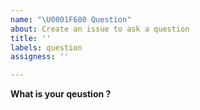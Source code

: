 ```yaml
---
name: "\U0001F680 Question"
about: Create an issue to ask a question
title: ''
labels: question
assigness: ''

---
```


**What is your qeustion ?**